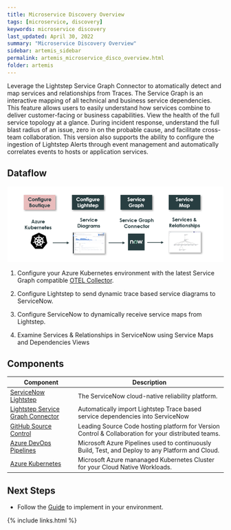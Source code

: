 ```yaml
---
title: Microservice Discovery Overview
tags: [microservice, discovery]
keywords: microservice discovery
last_updated: April 30, 2022
summary: "Microservice Discovery Overview"
sidebar: artemis_sidebar
permalink: artemis_microservice_disco_overview.html
folder: artemis
---
```


Leverage the Lightstep Service Graph Connector to atomatically detect and map services and relationships from Traces. The Service Graph is an interactive mapping of all technical and business service dependencies. This feature allows users to easily understand how services combine to deliver customer-facing or business capabilities. View the health of the full service topology at a glance. During incident response, understand the full blast radius of an issue, zero in on the probable cause, and facilitate cross-team collaboration. This version also supports the ability to configure the ingestion of Lightstep Alerts through event management and automatically correlates events to hosts or application services.

## Dataflow

![Dataflow](images/disco_microservices.png)

1. Configure your Azure Kubernetes environment with the latest Service Graph compatible [OTEL Collector](https://github.com/lightstep/lightstep-partner-toolkit/pkgs/container/lightstep-partner-toolkit-collector).

1. Configure Lightstep to send dynamic trace based service diagrams to ServiceNow.

1. Configure ServiceNow to dynamically receive service maps from Lightstep.

1. Examine Services & Relationships in ServiceNow using Service Maps and Dependencies Views


## Components

| Component | Description |
|-----------|-------------|
| [ServiceNow Lightstep](https://lightstep.com/) | The ServiceNow cloud-native reliability platform.|
| [Lightstep Service Graph Connector](https://store.servicenow.com/sn_appstore_store.do#!/store/application/803c697f77f63010f1351bfaae5a99a6)  | Automatically import Lightstep Trace based service dependencies into ServiceNow | 
| [GitHub Source Control](https://github.com) | Leading Source Code hosting platform for Version Control & Collaboration for your distributed teams.|
| [Azure DevOps Pipelines](https://azure.microsoft.com/en-us/services/devops/pipelines/) | Microsoft Azure Pipelines used to continuously Build, Test, and Deploy to any Platform and Cloud.|
| [Azure Kubernetes](https://docs.microsoft.com/en-us/azure/aks/intro-kubernetes) | Microsoft Azure mananaged Kubernetes Cluster for your Cloud Native Workloads.|

## Next Steps

* Follow the [Guide](artemis_microservice_disco_guide.html) to implement in your environment.

{% include links.html %}